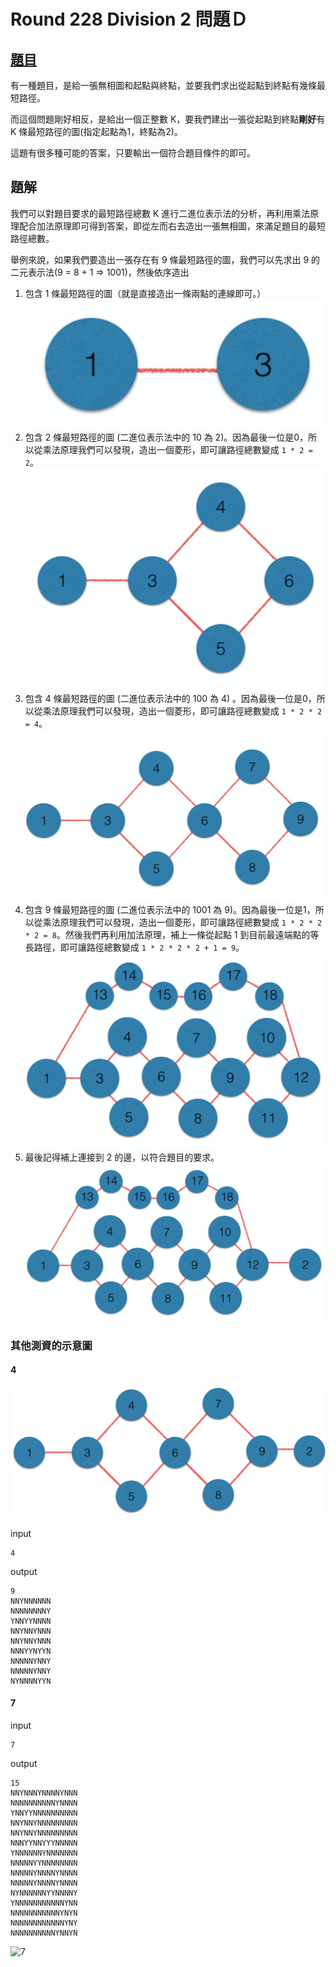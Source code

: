 # Round 228 Division 2 問題Ｄ

## [題目](http://codeforces.com/contest/389/problem/D)

有一種題目，是給一張無相圖和起點與終點，並要我們求出從起點到終點有幾條最短路徑。

而這個問題剛好相反，是給出一個正整數 K，要我們建出一張從起點到終點**剛好**有 K 條最短路徑的圖(指定起點為1，終點為2)。

這題有很多種可能的答案，只要輸出一個符合題目條件的即可。

## 題解

我們可以對題目要求的最短路徑總數 K 進行二進位表示法的分析，再利用乘法原理配合加法原理即可得到答案，即從左而右去造出一張無相圖，來滿足題目的最短路徑總數。

舉例來說，如果我們要造出一張存在有 9 條最短路徑的圖，我們可以先求出 9 的二元表示法(9 = 8 + 1 => 1001)，然後依序造出

1. 包含 1 條最短路徑的圖（就是直接造出一條兩點的連線即可。）
![1](./1.png)
2. 包含 2 條最短路徑的圖 (二進位表示法中的 10 為 2)。因為最後一位是0，所以從乘法原理我們可以發現，造出一個菱形，即可讓路徑總數變成 `1 * 2 = 2`。
![2](./2.png)
3. 包含 4 條最短路徑的圖 (二進位表示法中的 100 為 4) 。因為最後一位是0，所以從乘法原理我們可以發現，造出一個菱形，即可讓路徑總數變成 `1 * 2 * 2 = 4`。
![3](./3.png)
4. 包含 9 條最短路徑的圖 (二進位表示法中的 1001 為 9)。因為最後一位是1，所以從乘法原理我們可以發現，造出一個菱形，即可讓路徑總數變成 `1 * 2 * 2 * 2 = 8`。然後我們再利用加法原理，補上一條從起點 1 到目前最遠端點的等長路徑，即可讓路徑總數變成 `1 * 2 * 2 * 2 + 1 = 9`。
![4](./4.png)
5. 最後記得補上連接到 2 的邊，以符合題目的要求。
![5](./5.png)

### 其他測資的示意圖

#### 4

![6](./6.png)

input
```
4
```

output
```
9
NNYNNNNNN
NNNNNNNNY
YNNYYNNNN
NNYNNYNNN
NNYNNYNNN
NNNYYNYYN
NNNNNYNNY
NNNNNYNNY
NYNNNNYYN
```

#### 7

input
```
7
```

output
```
15
NNYNNNYNNNNYNNN
NNNNNNNNNNYNNNN
YNNYYNNNNNNNNNN
NNYNNYNNNNNNNNN
NNYNNYNNNNNNNNN
NNNYYNNYYYNNNNN
YNNNNNNYNNNNNNN
NNNNNYYNNNNNNNN
NNNNNYNNNNYNNNN
NNNNNYNNNNYNNNN
NYNNNNNNYYNNNNY
YNNNNNNNNNNNYNN
NNNNNNNNNNNYNYN
NNNNNNNNNNNNYNY
NNNNNNNNNNYNNYN
```

![7](https://i.imgur.com/NHIyHOQ.png)
